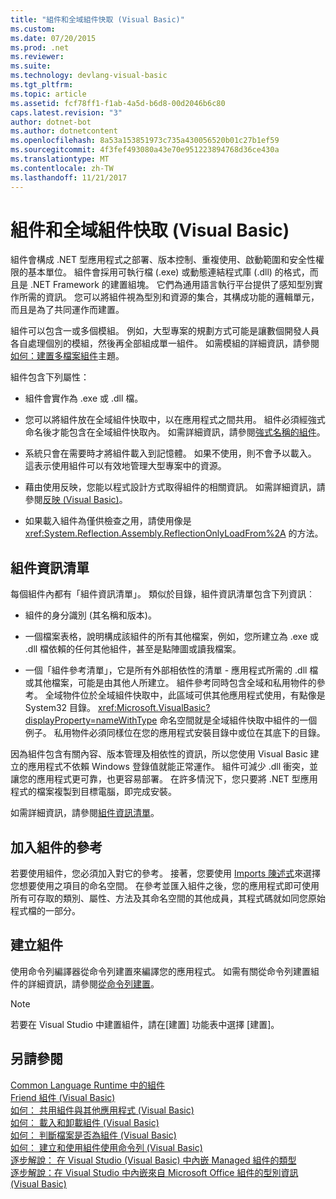 ```yaml
---
title: "組件和全域組件快取 (Visual Basic)"
ms.custom: 
ms.date: 07/20/2015
ms.prod: .net
ms.reviewer: 
ms.suite: 
ms.technology: devlang-visual-basic
ms.tgt_pltfrm: 
ms.topic: article
ms.assetid: fcf78ff1-f1ab-4a5d-b6d8-00d2046b6c80
caps.latest.revision: "3"
author: dotnet-bot
ms.author: dotnetcontent
ms.openlocfilehash: 8a53a153851973c735a430056520b01c27b1ef59
ms.sourcegitcommit: 4f3fef493080a43e70e951223894768d36ce430a
ms.translationtype: MT
ms.contentlocale: zh-TW
ms.lasthandoff: 11/21/2017
---
```

# <a name="assemblies-and-the-global-assembly-cache-visual-basic"></a>組件和全域組件快取 (Visual Basic)
組件會構成 .NET 型應用程式之部署、版本控制、重複使用、啟動範圍和安全性權限的基本單位。 組件會採用可執行檔 (.exe) 或動態連結程式庫 (.dll) 的格式，而且是 .NET Framework 的建置組塊。 它們為通用語言執行平台提供了感知型別實作所需的資訊。 您可以將組件視為型別和資源的集合，其構成功能的邏輯單元，而且是為了共同運作而建置。  
  
 組件可以包含一或多個模組。 例如，大型專案的規劃方式可能是讓數個開發人員各自處理個別的模組，然後再全部組成單一組件。 如需模組的詳細資訊，請參閱[如何：建置多檔案組件](https://msdn.microsoft.com/library/226t7yxe)主題。  
  
 組件包含下列屬性：  
  
-   組件會實作為 .exe 或 .dll 檔。  
  
-   您可以將組件放在全域組件快取中，以在應用程式之間共用。 組件必須經強式命名後才能包含在全域組件快取內。 如需詳細資訊，請參閱[強式名稱的組件](https://msdn.microsoft.com/library/wd40t7ad)。  
  
-   系統只會在需要時才將組件載入到記憶體。 如果不使用，則不會予以載入。 這表示使用組件可以有效地管理大型專案中的資源。  
  
-   藉由使用反映，您能以程式設計方式取得組件的相關資訊。 如需詳細資訊，請參閱[反映 (Visual Basic)](../../../../visual-basic/programming-guide/concepts/reflection.md)。  
  
-   如果載入組件為僅供檢查之用，請使用像是 <xref:System.Reflection.Assembly.ReflectionOnlyLoadFrom%2A> 的方法。  
  
## <a name="assembly-manifest"></a>組件資訊清單  
 每個組件內都有「組件資訊清單」。 類似於目錄，組件資訊清單包含下列資訊︰  
  
-   組件的身分識別 (其名稱和版本)。  
  
-   一個檔案表格，說明構成該組件的所有其他檔案，例如，您所建立為 .exe 或 .dll 檔依賴的任何其他組件，甚至是點陣圖或讀我檔案。  
  
-   一個「組件參考清單」，它是所有外部相依性的清單 - 應用程式所需的 .dll 檔或其他檔案，可能是由其他人所建立。 組件參考同時包含全域和私用物件的參考。 全域物件位於全域組件快取中，此區域可供其他應用程式使用，有點像是 System32 目錄。 <xref:Microsoft.VisualBasic?displayProperty=nameWithType> 命名空間就是全域組件快取中組件的一個例子。 私用物件必須同樣位在您的應用程式安裝目錄中或位在其底下的目錄。  
  
 因為組件包含有關內容、版本管理及相依性的資訊，所以您使用 Visual Basic 建立的應用程式不依賴 Windows 登錄值就能正常運作。 組件可減少 .dll 衝突，並讓您的應用程式更可靠，也更容易部署。 在許多情況下，您只要將 .NET 型應用程式的檔案複製到目標電腦，即完成安裝。  
  
 如需詳細資訊，請參閱[組件資訊清單](https://msdn.microsoft.com/library/1w45z383)。  
  
## <a name="adding-a-reference-to-an-assembly"></a>加入組件的參考  
 若要使用組件，您必須加入對它的參考。 接著，您要使用 [Imports 陳述式](../../../../visual-basic/language-reference/statements/imports-statement-net-namespace-and-type.md)來選擇您想要使用之項目的命名空間。 在參考並匯入組件之後，您的應用程式即可使用所有可存取的類別、屬性、方法及其命名空間的其他成員，其程式碼就如同您原始程式檔的一部分。  
  
## <a name="creating-an-assembly"></a>建立組件  
 使用命令列編譯器從命令列建置來編譯您的應用程式。 如需有關從命令列建置組件的詳細資訊，請參閱[從命令列建置](../../../../visual-basic/reference/command-line-compiler/building-from-the-command-line.md)。  
  
> [!NOTE]
>  若要在 Visual Studio 中建置組件，請在[建置] 功能表中選擇 [建置]。  
  
## <a name="see-also"></a>另請參閱  
 [Common Language Runtime 中的組件](https://msdn.microsoft.com/library/k3677y81)  
 [Friend 組件 (Visual Basic)](friend-assemblies.md)  
 [如何： 共用組件與其他應用程式 (Visual Basic)](how-to-share-an-assembly-with-other-applications.md)  
 [如何： 載入和卸載組件 (Visual Basic)](how-to-load-and-unload-assemblies.md)  
 [如何： 判斷檔案是否為組件 (Visual Basic)](how-to-determine-if-a-file-is-an-assembly.md)  
 [如何： 建立和使用組件使用命令列 (Visual Basic)](how-to-create-and-use-assemblies-using-the-command-line.md)  
 [逐步解說： 在 Visual Studio (Visual Basic) 中內嵌 Managed 組件的類型](walkthrough-embedding-types-from-managed-assemblies-in-vs.md)  
 [逐步解說：在 Visual Studio 中內嵌來自 Microsoft Office 組件的型別資訊 (Visual Basic)](walkthrough-embedding-type-information-from-microsoft-office-assemblies-in-vs.md)
